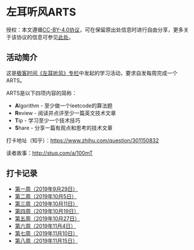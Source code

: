 # 左耳听风ARTS

授权：本文遵循[CC-BY-4.0协议](LICENSE)，可在保留原出处信息时进行自由分享，更多关于该协议的信息可参见[此处](https://creativecommons.org/licenses/by/4.0/deed.zh)。

## 活动简介

这是[极客时间《左耳听风》专栏](https://time.geekbang.org/column/intro/48)中发起的学习活动，要求自发每周完成一个ARTS。

ARTS是以下四项内容的简称：
* **A**lgorithm - 至少做一个leetcode的算法题
* **R**eview - 阅读并点评至少一篇英文技术文章
* **T**ip - 学习至少一个技术技巧
* **S**hare - 分享一篇有观点和思考的技术文章

打卡地址（知乎）：<https://www.zhihu.com/question/301150832>

读者故事：<http://stuq.com/a/100mT>

## 打卡记录

* [第一周（2019年9月29日）](week-001.md)
* [第二周（2019年10月5日）](week-002.md)
* [第三周（2019年10月11日）](week-003.md)
* [第四周（2019年10月19日）](week-004.md)
* [第五周（2019年10月27日）](week-005.md)
* [第六周（2019年11月4日）](week-006.md)
* [第七周（2019年11月10日）](week-007.md)
* [第八周（2019年11月15日）](week-008.md)
